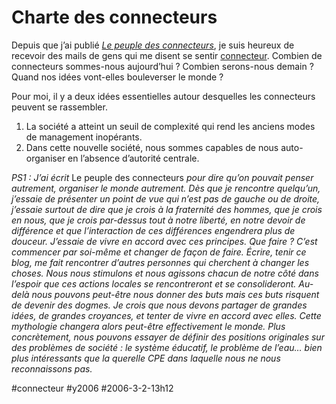 # Charte des connecteurs

Depuis que j’ai publié [*Le peuple des connecteurs*](http://www.tcrouzet.com/connecteurs), je suis heureux de recevoir des mails de gens qui me disent se sentir [connecteur](http://www.tcrouzet.com/connecteurs/connecteur.php). Combien de connecteurs sommes-nous aujourd’hui ? Combien serons-nous demain ? Quand nos idées vont-elles bouleverser le monde ?

Pour moi, il y a deux idées essentielles autour desquelles les connecteurs peuvent se rassembler.

1. La société a atteint un seuil de complexité qui rend les anciens modes de management inopérants.
2. Dans cette nouvelle société, nous sommes capables de nous auto-organiser en l’absence d’autorité centrale.

*PS1 : J’ai écrit* Le peuple des connecteurs *pour dire qu’on pouvait penser autrement, organiser le monde autrement. Dès que je rencontre quelqu’un, j’essaie de présenter un point de vue qui n’est pas de gauche ou de droite, j’essaie surtout de dire que je crois à la fraternité des hommes, que je crois en nous, que je crois par-dessus tout à notre liberté, en notre devoir de différence et que l’interaction de ces différences engendrera plus de douceur. J’essaie de vivre en accord avec ces principes.*
*Que faire ? C’est commencer par soi-même et changer de façon de faire. Écrire, tenir ce blog, me fait rencontrer d’autres personnes qui cherchent à changer les choses. Nous nous stimulons et nous agissons chacun de notre côté dans l’espoir que ces actions locales se rencontreront et se consolideront.*
*Au-delà nous pouvons peut-être nous donner des buts mais ces buts risquent de devenir des dogmes. Je crois que nous devons partager de grandes idées, de grandes croyances, et tenter de vivre en accord avec elles. Cette mythologie changera alors peut-être effectivement le monde.*
*Plus concrètement, nous pouvons essayer de définir des positions originales sur des problèmes de société : le système éducatif, le problème de l’eau… bien plus intéressants que la querelle CPE dans laquelle nous ne nous reconnaissons pas.*

#connecteur #y2006 #2006-3-2-13h12
